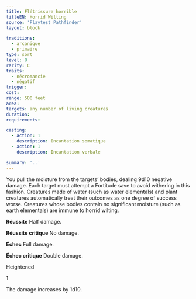 ```yaml
---
title: Flétrissure horrible
titleEN: Horrid Wilting
source: 'Playtest Pathfinder'
layout: block

traditions:
  - arcanique
  - primaire
type: sort
level: 8
rarity: C
traits:
  - nécromancie
  - négatif
trigger: 
cost: 
range: 500 feet
area: 
targets: any number of living creatures
duration: 
requirements: 

casting:
  - action: 1
    description: Incantation somatique
  - action: 1
    description: Incantation verbale

summary: '..'
---
```

You pull the moisture from the targets’ bodies, dealing 9d10 negative damage. Each target must attempt a Fortitude save to avoid withering in this fashion. Creatures made of water (such as water elementals) and plant creatures automatically treat their outcomes as one degree of success worse. Creatures whose bodies contain no significant moisture (such as earth elementals) are immune to horrid wilting.

**Réussite** Half damage.

**Réussite critique** No damage.

**Échec** Full damage.

**Échec critique** Double damage.

Heightened

1

The damage increases by 1d10.